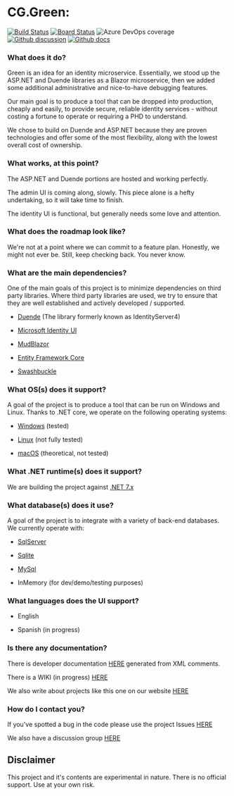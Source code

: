 # CG.Green: 

[![Build Status](https://dev.azure.com/codegator/CG.Green/_apis/build/status/CodeGator.CG.Green?branchName=main)](https://dev.azure.com/codegator/CG.Green/_build/latest?definitionId=105&branchName=main)
[![Board Status](https://dev.azure.com/codegator/796f6869-3c91-495d-b4dd-16562d48d319/4b6e700e-dd5c-440a-9c8e-d63aebfc018e/_apis/work/boardbadge/f6d51148-5732-41b6-a699-2b0fdb281c56)](https://dev.azure.com/codegator/796f6869-3c91-495d-b4dd-16562d48d319/_boards/board/t/4b6e700e-dd5c-440a-9c8e-d63aebfc018e/Issues/)
![Azure DevOps coverage](https://img.shields.io/azure-devops/coverage/codegator/CG.Green/105)
[![Github discussion](https://img.shields.io/badge/Discussion-online-green)](https://github.com/CodeGator/CG.Green/discussions)
[![Github docs](https://img.shields.io/static/v1?label=Documentation&message=online&color=blue)](https://codegator.github.io/CG.Green/index.html)

### What does it do?

Green is an idea for an identity microservice. Essentially, we stood up the ASP.NET and Duende libraries as a Blazor microservice, then we added some additional administrative and nice-to-have debugging features.

Our main goal is to produce a tool that can be dropped into production, cheaply and easily, to provide secure, reliable identity services - without costing a fortune to operate or requiring a PHD to understand. 

We chose to build on Duende and ASP.NET because they are proven technologies and offer some of the most flexibility, along with the lowest overall cost of ownership.

### What works, at this point?

The ASP.NET and Duende portions are hosted and working perfectly. 

The admin UI is coming along, slowly. This piece alone is a hefty undertaking, so it will take time to finish.

The identity UI is functional, but generally needs some love and attention.

### What does the roadmap look like?

We're not at a point where we can commit to a feature plan. Honestly, we might not ever be. Still, keep checking back. You never know.

### What are the main dependencies?

One of the main goals of this project is to minimize dependencies on third party libraries. Where third party libraries are used, we try to ensure that they are well established and actively developed / supported. 

* [Duende](https://duendesoftware.com/) (The library formerly known as IdentityServer4)

* [Microsoft Identity UI](https://github.com/dotnet/aspnetcore)

* [MudBlazor](https://mudblazor.com/)

* [Entity Framework Core](https://github.com/dotnet/efcore)

* [Swashbuckle](https://github.com/domaindrivendev/Swashbuckle.AspNetCore)

### What OS(s) does it support?

A goal of the project is to produce a tool that can be run on Windows and Linux. Thanks to .NET core, we operate on the following operating systems:

* [Windows](https://en.wikipedia.org/wiki/Microsoft_Windows) (tested)

* [Linux](https://en.wikipedia.org/wiki/Linux) (not fully tested)

* [macOS](https://en.wikipedia.org/wiki/MacOS) (theoretical, not tested)

### What .NET runtime(s) does it support?

We are building the project against [.NET 7.x](https://dotnet.microsoft.com/en-us/download/dotnet/7.0)

### What database(s) does it use?

A goal of the project is to integrate with a variety of back-end databases. We currently operate with:

* [SqlServer](https://www.microsoft.com/en-us/sql-server/sql-server-downloads)

* [Sqlite](https://www.sqlite.org/index.html)

* [MySql](https://mysql.com)

* InMemory (for dev/demo/testing purposes)

### What languages does the UI support?

* English

* Spanish (in progress)

### Is there any documentation?

There is developer documentation [HERE](https://codegator.github.io/CG.Green/) generated from XML comments.

There is a WIKI (in progress) [HERE](https://github.com/CodeGator/CG.Green/wiki)

We also write about projects like this one on our website [HERE](https://www.codegator.com)

### How do I contact you?

If you've spotted a bug in the code please use the project Issues [HERE](https://github.com/CodeGator/CG.Green/issues)

We also have a discussion group [HERE](https://github.com/CodeGator/CG.Green/discussions)

## Disclaimer

This project and it's contents are experimental in nature. There is no official support. Use at your own risk.